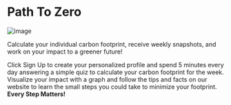 # Path To Zero
![image](https://github.com/user-attachments/assets/bba8e667-0470-4cfa-80a5-01a5ae180c38)


Calculate your individual carbon footprint, receive weekly snapshots, and work on your impact to a greener future!

Click Sign Up to create your personalized profile and spend 5 minutes every day answering a simple quiz to calculate your carbon footprint for the week. Visualize your impact with a graph and follow the tips and facts on our website to learn the small steps you could take to minimize your footprint. **Every Step Matters!**
